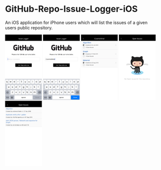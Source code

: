 # GitHub-Repo-Issue-Logger-iOS
An iOS application for iPhone users which will list the issues of a given users public repository. 

<img src="https://raw.githubusercontent.com/posaninagendra/GitHub-Repo-Issue-Logger-iOS/master/GitHub-Repo-Issue-Logger/Simulator%20Screen%20Shot%20Oct%209%2C%202016%2C%207.33.39%20PM.png" width="120"> <img src="https://raw.githubusercontent.com/posaninagendra/GitHub-Repo-Issue-Logger-iOS/master/GitHub-Repo-Issue-Logger/Simulator%20Screen%20Shot%20Oct%209%2C%202016%2C%207.34.03%20PM.png" width="120"> <img src="https://raw.githubusercontent.com/posaninagendra/GitHub-Repo-Issue-Logger-iOS/master/GitHub-Repo-Issue-Logger/Simulator%20Screen%20Shot%20Oct%209%2C%202016%2C%207.35.03%20PM.png" width="120"> <img src="https://raw.githubusercontent.com/posaninagendra/GitHub-Repo-Issue-Logger-iOS/master/GitHub-Repo-Issue-Logger/Simulator%20Screen%20Shot%20Oct%209%2C%202016%2C%207.35.10%20PM.png" width="120"> <img src="https://raw.githubusercontent.com/posaninagendra/GitHub-Repo-Issue-Logger-iOS/master/GitHub-Repo-Issue-Logger/Simulator%20Screen%20Shot%20Oct%209%2C%202016%2C%207.35.13%20PM.png" width="120">
